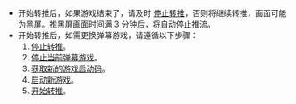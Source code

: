<div class="mk-hint">

- 开始转推后，如果游戏结束了，请及时 <a href="#stopPublish">停止转推</a>，否则将继续转推，画面可能为黑屏。推黑屏画面时间满 3 分钟后，将自动停止推流。
- 开始转推后，如需更换弹幕游戏，请遵循以下步骤： 
    1. <a href="#stopPublish">停止转推</a>。
    2. <a href="#stopGame">停止当前弹幕游戏</a>。
    3. <a href="#getGameCode">获取新的游戏启动码</a>。
    4. <a href="#startCloudGame">启动新游戏</a>。
    5. <a href="#startPublish">开始转推</a>。
</div>









